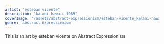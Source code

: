 ```yaml
---
artist: "esteban vicente"
description: "kalani-hawaii-1969"
coverImage: "/assets/abstract-expressionism/esteban-vicente_kalani-hawaii-1969.jpg"
genre: "Abstract Expressionism"
---
```

This is an art by esteban vicente on Abstract Expressionism

